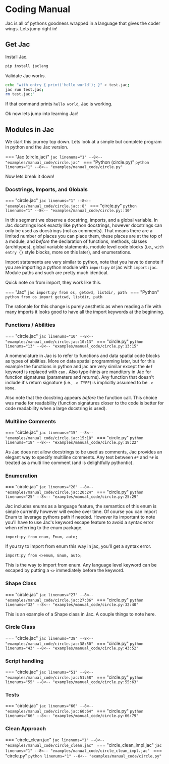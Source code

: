 # Coding Manual

Jac is all of pythons goodness wrapped in a language that gives the coder wings. Lets jump right in!

## Get Jac

Install Jac.

```bash
pip install jaclang
```

Validate Jac works.

```bash
echo "with entry { print('hello world'); }" > test.jac;
jac run test.jac;
rm test.jac;"
```

If that command prints `hello world`, Jac is working.

Ok now lets jump into learning Jac!
## Modules in Jac

We start this journey top down. Lets look at a simple but complete program in python and the Jac version.

=== "Jac (circle.jac)"
    ```jac linenums="1"
    --8<-- "examples/manual_code/circle.jac"
    ```
=== "Python (circle.py)"
    ```python linenums="1"
    --8<-- "examples/manual_code/circle.py"
    ```

Now lets break it down!

### Docstrings, Imports, and Globals

=== "circle.jac"
    ```jac linenums="1"
    --8<-- "examples/manual_code/circle.jac::8"
    ```
=== "circle.py"
    ```python linenums="1"
    --8<-- "examples/manual_code/circle.py::10"
    ```

In this segment we observe a docstring, imports, and a global variable. In Jac docstrings look exactly like python docstrings, however docstrings can only be used as docstrings (not as comments). That means there are a limited number of places you can place them, these places are at the top of a module, and *before* the declaration of functions, methods, classes (architypes), global variable statements, module level code blocks (i.e., `with entry {}` style blocks, more on this later), and enumerations.

Import statements are very similar to python, note that you have to denote if you are importing a python module with `import:py` or jac with `import:jac`. Module paths and such are pretty much identical.

Quick note on from import, they work like this.

=== "Jac"
    ```jac
    import:py from os, getcwd, listdir, path
    ```
=== "Python"
    ```python
    from os import getcwd, listdir, path
    ```

The rationale for this change is purely aesthetic as when reading a file with many imports it looks good to have all the import keywords at the beginning.

### Functions / Abilities

=== "circle.jac"
    ```jac linenums="10"
    --8<-- "examples/manual_code/circle.jac:10:13"
    ```
=== "circle.py"
    ```python linenums="13"
    --8<-- "examples/manual_code/circle.py:13:15"
    ```

A nomenclature in Jac is to refer to functions and data spatial code blocks as types of abilities. More on data spatial programming later, but for this example the functions in python and jac are very similar except the `def` keyword is replaced with `can.` Also type-hints are manditory in Jac for function signatures (parameters and returns). Any function that doesn't include it's return signature (i.e., `-> TYPE`) is implicitly assumed to be `-> None`.

Also note that the docstring appears *before* the function call. This choice was made for readability (function signatures closer to the code is better for code readability when a large docstring is used).

### Multiline Comments

=== "circle.jac"
    ```jac linenums="15"
    --8<-- "examples/manual_code/circle.jac:15:18"
    ```
=== "circle.py"
    ```python linenums="18"
    --8<-- "examples/manual_code/circle.py:18:22"
    ```

As Jac does not allow docstrings to be used as comments, Jac provides an elegant way to specify multiline comments. Any text between `#*` and `*#` is treated as a multi line comment (and is delightfully pythontic).

### Enumeration

=== "circle.jac"
    ```jac linenums="20"
    --8<-- "examples/manual_code/circle.jac:20:24"
    ```
=== "circle.py"
    ```python linenums="25"
    --8<-- "examples/manual_code/circle.py:25:29"
    ```

Jac includes enums as a language feature, the semantics of this enum is simple currently however will evolve over time. Of course you can import Enum to leverage pythons path if needed. However its important to note you'll have to use Jac's keyword escape feature to avoid a syntax error when referring to the enum package.

```jac
import:py from enum, Enum, auto;
```
If you try to import from enum this way in jac, you'll get a syntax error.


```jac
import:py from <>enum, Enum, auto;
```
This is the way to import from enum. Any language level keyword can be escaped by putting a `<>` immediately before the keyword.

### Shape Class

=== "circle.jac"
    ```jac linenums="27"
    --8<-- "examples/manual_code/circle.jac:27:36"
    ```
=== "circle.py"
    ```python linenums="32"
    --8<-- "examples/manual_code/circle.py:32:40"
    ```

This is an example of a Shape class in Jac. A couple things to note here.

### Circle Class

=== "circle.jac"
    ```jac linenums="38"
    --8<-- "examples/manual_code/circle.jac:38:50"
    ```
=== "circle.py"
    ```python linenums="43"
    --8<-- "examples/manual_code/circle.py:43:52"
    ```

### Script handling

=== "circle.jac"
    ```jac linenums="51"
    --8<-- "examples/manual_code/circle.jac:51:58"
    ```
=== "circle.py"
    ```python linenums="55"
    --8<-- "examples/manual_code/circle.py:55:63"
    ```

### Tests

=== "circle.jac"
    ```jac linenums="60"
    --8<-- "examples/manual_code/circle.jac:60:64"
    ```
=== "circle.py"
    ```python linenums="66"
    --8<-- "examples/manual_code/circle.py:66:79"
    ```

### Clean Approach

=== "circle_clean.jac"
    ```jac linenums="1"
    --8<-- "examples/manual_code/circle_clean.jac"
    ```
=== "circle_clean_impl.jac"
    ```jac linenums="1"
    --8<-- "examples/manual_code/circle_clean_impl.jac"
    ```
=== "circle.py"
    ```python linenums="1"
    --8<-- "examples/manual_code/circle.py"
    ```